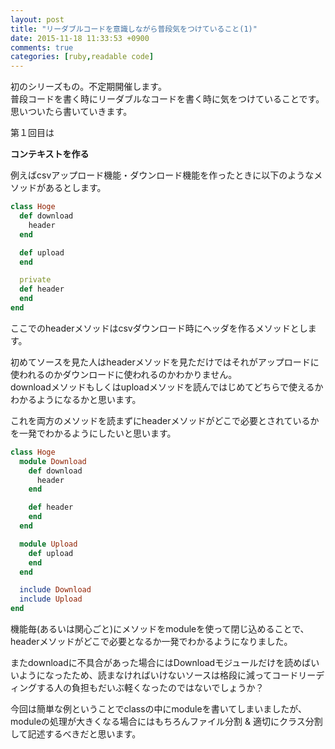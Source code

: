 ```yaml
---
layout: post
title: "リーダブルコードを意識しながら普段気をつけていること(1)"
date: 2015-11-18 11:33:53 +0900
comments: true
categories: [ruby,readable code]
---
```


初のシリーズもの。不定期開催します。  
普段コードを書く時にリーダブルなコードを書く時に気をつけていることです。  
思いついたら書いていきます。  
  
第１回目は  
  
**コンテキストを作る**

<!-- more -->

例えばcsvアップロード機能・ダウンロード機能を作ったときに以下のようなメソッドがあるとします。

```ruby
class Hoge
  def download
    header
  end

  def upload
  end

  private
  def header
  end
end
```
  
ここでのheaderメソッドはcsvダウンロード時にヘッダを作るメソッドとします。  
  
初めてソースを見た人はheaderメソッドを見ただけではそれがアップロードに使われるのかダウンロードに使われるのかわかりません。  
downloadメソッドもしくはuploadメソッドを読んではじめてどちらで使えるかわかるようになるかと思います。  
  
これを両方のメソッドを読まずにheaderメソッドがどこで必要とされているかを一発でわかるようにしたいと思います。  
  
```ruby
class Hoge
  module Download
    def download
      header
    end

    def header
    end
  end

  module Upload
    def upload
    end
  end

  include Download
  include Upload
end
```
  
機能毎(あるいは関心ごと)にメソッドをmoduleを使って閉じ込めることで、  
headerメソッドがどこで必要となるか一発でわかるようになりました。  
  
またdownloadに不具合があった場合にはDownloadモジュールだけを読めばいいようになったため、読まなければいけないソースは格段に減ってコードリーディングする人の負担もだいぶ軽くなったのではないでしょうか？
  
今回は簡単な例ということでclassの中にmoduleを書いてしまいましたが、  
moduleの処理が大きくなる場合にはもちろんファイル分割 & 適切にクラス分割して記述するべきだと思います。  
